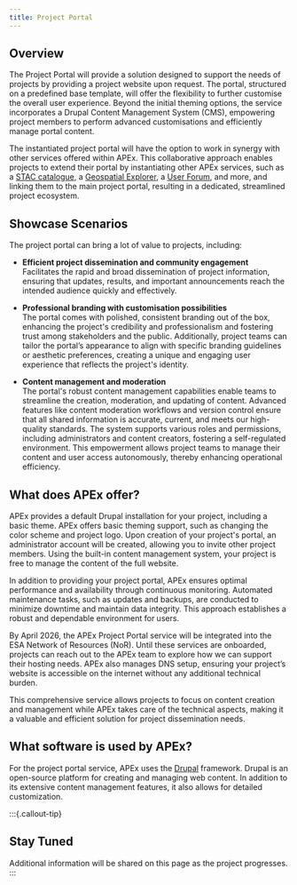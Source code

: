 ```yaml
---
title: Project Portal
---
```


## Overview

The Project Portal will provide a solution designed to support the needs of projects by providing a project website upon
request. The portal, structured on a predefined base template, will offer the flexibility to further customise the
overall user experience. Beyond the initial theming options, the service incorporates a Drupal Content Management
System (CMS), empowering project members to perform advanced customisations and efficiently manage portal content.

The instantiated project portal will have the option to work in synergy with other services offered within APEx. This
collaborative approach enables projects to extend their portal by instantiating other APEx services, such as a [STAC
catalogue](catalog.qmd), a [Geospatial Explorer](geospatial_explorer.md), a [User Forum](forum.md), and more, and
linking them to the main project portal, resulting in a dedicated, streamlined project ecosystem.

## Showcase Scenarios

The project portal can bring a lot of value to projects, including:

* **Efficient project dissemination and community engagement**\
  Facilitates the rapid and broad dissemination of project information, ensuring that updates, results, and important
  announcements reach the intended audience quickly and effectively.

* **Professional branding with customisation possibilities**\
  The portal comes with polished, consistent branding out of the box, enhancing the project's credibility and
  professionalism and fostering trust among stakeholders and the public. Additionally, project teams can tailor the
  portal’s appearance to align with specific branding guidelines or aesthetic preferences, creating a unique and
  engaging user experience that reflects the project's identity.

* **Content management and moderation**\
  The portal's robust content management capabilities enable teams to streamline the creation, moderation, and updating
  of content. Advanced features like content moderation workflows and version control ensure that all shared information
  is accurate, current, and meets our high-quality standards. The system supports various roles and permissions,
  including administrators and content creators, fostering a self-regulated environment. This empowerment allows project
  teams to manage their content and user access autonomously, thereby enhancing operational efficiency.

## What does APEx offer?

APEx provides a default Drupal installation for your project, including a basic theme. APEx offers basic theming
support, such as changing the color scheme and project logo. Upon creation of your project's portal, an administrator
account will be created, allowing you to invite other project members. Using the built-in content management system,
your project is free to manage the content of the full website.

In addition to providing your project portal, APEx ensures optimal performance and availability through continuous
monitoring. Automated maintenance tasks, such as updates and backups, are conducted to minimize downtime and maintain
data integrity. This approach establishes a robust and dependable environment for users.

By April 2026, the APEx Project Portal service will be integrated into the ESA Network of Resources (NoR). Until these
services are onboarded, projects can reach out to the APEx team to explore how we can support their hosting needs. APEx
also manages DNS setup, ensuring your project’s website is accessible on the internet without any additional technical
burden.

This comprehensive service allows projects to focus on content creation and management while APEx takes care of the
technical aspects, making it a valuable and efficient solution for project dissemination needs.

## What software is used by APEx?

For the project portal service, APEx uses the [Drupal](https://www.drupal.org/) framework. Drupal is an open-source
platform for creating and managing web content. In addition to its extensive content management features, it also allows
for detailed customization.

:::{.callout-tip}

## Stay Tuned

Additional information will be shared on this page as the project progresses.
:::
